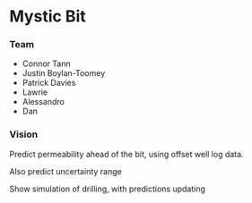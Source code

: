 # Mystic Bit

### Team

* Connor Tann
* Justin Boylan-Toomey
* Patrick Davies
* Lawrie
* Alessandro
* Dan

### Vision

Predict permeability ahead of the bit, using offset well log data.

Also predict uncertainty range

Show simulation of drilling, with predictions updating
